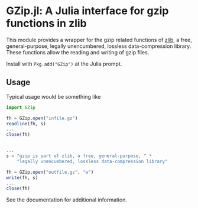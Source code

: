 GZip.jl: A Julia interface for gzip functions in zlib
========================================================

This module provides a wrapper for the gzip related functions of
[zlib](http://zlib.net/>), a free, general-purpose, legally
unencumbered, lossless data-compression library. These functions
allow the reading and writing of gzip files.

Install with `Pkg.add("GZip")` at the Julia prompt.

Usage
-----

Typical usage would be something like

```julia
import GZip

fh = GZip.open("infile.gz")
readline(fh, s)
...
close(fh)


...
s = "gzip is part of zlib, a free, general-purpose, " *
    "legally unencumbered, lossless data-compression library"

fh = GZip.open("outfile.gz", "w")
write(fh, s)
...
close(fh)
```


See the documentation for additional information.
